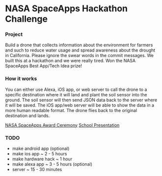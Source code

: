 # NASA SpaceApps Hackathon Challenge

### Project

Build a drone that collects information about the environment for farmers and such to reduce water usage and spread awareness about the drought in California. Please ignore the swear words in the commit messages. We built this at a hackathon and we were really tired. Won the NASA SpaceApps Best App/Tech Idea prize!

### How it works

You can either use Alexa, iOS app, or web server to call the drone to a specific destination where it will land and plant the soil sensor into the ground. The soil sensor will then send JSON data back to the server where it will be saved. The iOS app/web server will be able to show the data in a more human readable format. The drone flies back to the original destination and lands.

[NASA SpaceApps Award Ceremony](https://youtu.be/amSe2ljWaQ8?t=1m36s)
[School Presentation](https://docs.google.com/presentation/d/1kzU7ss0bI7V-H4xewemgdc0ty74xs3NXN1tIdO1CHqs/edit?usp=sharing)

### TODO

* make android app (optional)
* make ios app ~ 2 - 5 hours
* make hardware hack ~ 1 hour
* make alexa app ~ 3 - 5 hours (optional)
* server ~ 15 - 30 minutes
